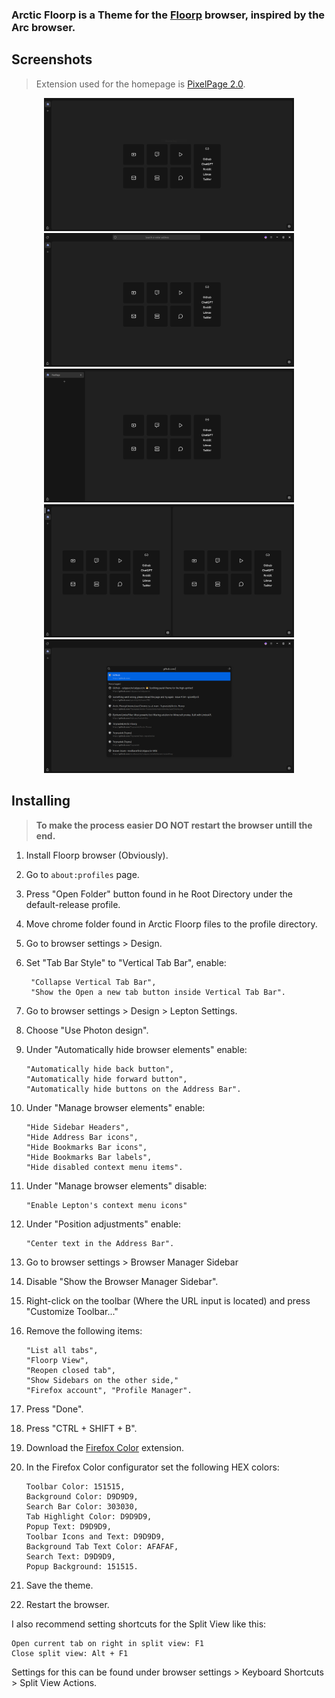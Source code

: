 ### Arctic Floorp is a Theme for the [Floorp](https://floorp.app/en) browser, inspired by the Arc browser.


## Screenshots

> Extension used for the homepage is [PixelPage 2.0](https://github.com/Trzynastek/PixelPage2.0).

<div align="center">
	<img src="assets/Normal.PNG" width="400">
	<img src="assets/Toolbar-hovered.PNG" width="400">
	<img src="assets/Tabbar-hovered.PNG" width="400">
	<img src="assets/Splitscreen.PNG" width="400">
	<img src="assets/Search.PNG" width="400">
</div>


## Installing

> **To make the process easier DO NOT restart the browser untill the end.**

1. Install Floorp browser (Obviously).
2. Go to `about:profiles` page.
3. Press "Open Folder" button found in he Root Directory under the default-release profile.
4. Move chrome folder found in Arctic Floorp files to the profile directory.
5. Go to browser settings > Design.
6. Set "Tab Bar Style" to "Vertical Tab Bar", enable: 

		"Collapse Vertical Tab Bar", 
		"Show the Open a new tab button inside Vertical Tab Bar".
8. Go to browser settings > Design > Lepton Settings.
9. Choose "Use Photon design".
10. Under "Automatically hide browser elements" enable: 
	
		"Automatically hide back button", 
		"Automatically hide forward button", 
		"Automatically hide buttons on the Address Bar".
		
11. Under "Manage browser elements" enable: 

		"Hide Sidebar Headers", 
		"Hide Address Bar icons", 
		"Hide Bookmarks Bar icons", 
		"Hide Bookmarks Bar labels", 
		"Hide disabled context menu items".
		
12. Under "Manage browser elements" disable: 

		"Enable Lepton's context menu icons"
		
13. Under "Position adjustments" enable: 

		"Center text in the Address Bar".
	
14. Go to browser settings > Browser Manager Sidebar 
15. Disable "Show the Browser Manager Sidebar".
16. Right-click on the toolbar (Where the URL input is located) and press "Customize Toolbar..."
17. Remove the following items: 

	    "List all tabs",
    	"Floorp View",
    	"Reopen closed tab",
    	"Show Sidebars on the other side," 
    	"Firefox account", "Profile Manager".

18. Press "Done".
19. Press "CTRL + SHIFT + B".
20. Download the [Firefox Color](https://addons.mozilla.org/en-US/firefox/addon/firefox-color/) extension.
21. In the Firefox Color configurator set the following HEX colors: 

	    Toolbar Color: 151515, 
	    Background Color: D9D9D9, 
	    Search Bar Color: 303030, 
	    Tab Highlight Color: D9D9D9, 
	    Popup Text: D9D9D9, 
	    Toolbar Icons and Text: D9D9D9, 
	    Background Tab Text Color: AFAFAF, 
	    Search Text: D9D9D9, 
	    Popup Background: 151515.

22. Save the theme.
23. Restart the browser.

I also recommend setting shortcuts for the Split View like this:

    Open current tab on right in split view: F1
    Close split view: Alt + F1

Settings for this can be found under browser settings > Keyboard Shortcuts > Split View Actions.
